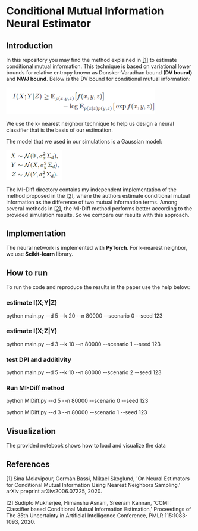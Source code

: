 # Conditional Mutual Information Neural Estimator

## Introduction
In this repository you may find the method explained in [[1]](https://arxiv.org/abs/2006.07225) to estimate conditional mutual information.
This technique is based on variational lower bounds for relative entropy known as Donsker-Varadhan bound **(DV bound)** and **NWJ bound**. Below is the DV bound for conditional mutual information: 

<img src="DV.png" width=400>

We use the k- nearest neighbor technique to help us design a neural classifier that is the basis of our estimation.

The model that we used in our simulations is a Gaussian model:

<img src="model.png" width=150>


The MI-Diff directory contains my independent implementation of the method proposed in the [[2]](http://proceedings.mlr.press/v115/mukherjee20a.html), where the authors estimate conditional mutual information as the difference of two mutual information terms. Among several methods in [[2]](http://proceedings.mlr.press/v115/mukherjee20a.html), the MI-Diff method performs better according to the provided simulation results. So we compare our results with this approach.


## Implementation
The neural network is implemented with **PyTorch**. For k-nearest neighbor, we use **Scikit-learn** library. 

## How to run
To run the code and reproduce the results in the paper use the help below:

### estimate I(X;Y|Z)
python main.py --d 5 --k 20 --n 80000 --scenario 0 --seed 123

### estimate I(X;Z|Y)
python main.py --d 3 --k 10 --n 80000 --scenario 1 --seed 123

### test DPI and additivity
python main.py --d 5 --k 10 --n 80000 --scenario 2 --seed 123

### Run MI-Diff method
python MIDiff.py --d 5  --n 80000 --scenario 0 --seed 123

python MIDiff.py --d 3  --n 80000 --scenario 1 --seed 123

## Visualization
The provided notebook shows how to load and visualize the data

## References
[1] Sina Molavipour, Germán Bassi, Mikael Skoglund, 'On Neural Estimators for Conditional Mutual Information Using Nearest Neighbors Sampling,' arXiv preprint arXiv:2006.07225, 2020.

[2] Sudipto Mukherjee, Himanshu Asnani, Sreeram Kannan, 'CCMI : Classifier based Conditional Mutual Information Estimation,' Proceedings of The 35th Uncertainty in Artificial Intelligence Conference, PMLR 115:1083-1093, 2020.

